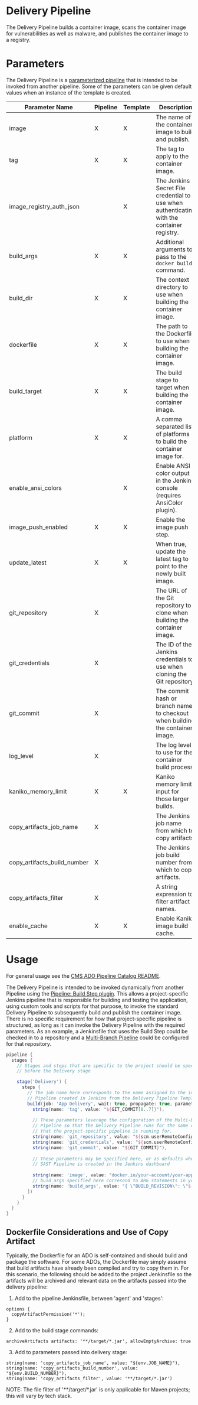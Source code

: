 # Delivery Pipeline

The Delivery Pipeline builds a container image, scans the container image for vulnerabilities as well as malware, and publishes the container image to a registry.

# Parameters

The Delivery Pipeline is a [parameterized pipeline](https://www.jenkins.io/doc/book/pipeline/syntax/#parameters) that is intended to be invoked from another pipeline. Some of the parameters can be given default values when an instance of the template is created.

| Parameter Name              | Pipeline | Template | Description                                                                                                                                    | Default Value    |
|-----------------------------|----------|----------|------------------------------------------------------------------------------------------------------------------------------------------------|------------------|
| image                       | X        | X        | The name of the container image to build and publish.                                                                                          | docker.io/my-app |
| tag                         | X        | X        | The tag to apply to the container image.                                                                                                       | latest           |
| image_registry_auth_json    |          | X        | The Jenkins Secret File credential to use when authenticating with the container registry.                                                     |                  |
| build_args                  | X        | X        | Additional arguments to pass to the `docker build` command.                                                                                    |                  |
| build_dir                   | X        | X        | The context directory to use when building the container image.                                                                                | .                |
| dockerfile                  | X        | X        | The path to the Dockerfile to use when building the container image.                                                                           | Dockerfile       |
| build_target                | X        | X        | The build stage to target when building the container image.                                                                                   |                  |
| platform                    | X        | X        | A comma separated list of platforms to build the container image for.                                                                          | linux/amd64      |
| enable_ansi_colors          |          | X        | Enable ANSI color output in the Jenkins console (requires AnsiColor plugin).                                                                   | true             |
| image_push_enabled          | X        | X        | Enable the image push step.                                                                                                                    | false            |
| update_latest               | X        | X        | When true, update the latest tag to point to the newly built image.                                                                            | false            |
| git_repository              | X        |          | The URL of the Git repository to clone when building the container image.                                                                      |                  |
| git_credentials             | X        |          | The ID of the Jenkins credentials to use when cloning the Git repository                                                                       |                  |
| git_commit                  | X        |          | The commit hash or branch name to checkout when building the container image.                                                                  |                  |
| log_level                   | X        |          | The log level to use for the container build process.                                                                                          | info             |
| kaniko_memory_limit         | X        | X        | Kaniko memory limit input for those larger builds.                                                                                             | 1Gi              |
| copy_artifacts_job_name     | X        |          | The Jenkins job name from which to copy artifacts.                                                                                             |                  |
| copy_artifacts_build_number | X        |          | The Jenkins job build number from which to copy artifacts.                                                                                     |                  |
| copy_artifacts_filter       | X        |          | A string expression to filter artifact names.                                                                                                  |                  |
| enable_cache                | X        | X        | Enable Kaniko image build cache.                                                                                                               | false            |

# Usage

For general usage see the [CMS ADO Pipeline Catalog README](../../README.md).

The Delivery Pipeline is intended to be invoked dynamically from another Pipeline using the [Pipeline: Build Step plugin](https://plugins.jenkins.io/pipeline-build-step/). This allows a project-specific Jenkins pipeline that is responsible for building and testing the application, using custom tools and scripts for that purpose, to invoke the standard Delivery Pipeline to subsequently build and publish the container image. There is no specific requirement for how that project-specific pipeline is structured, as long as it can invoke the Delivery Pipeline with the required parameters. As an example, a Jenkinsfile that uses the Build Step could be checked in to a repository and a [Multi-Branch Pipeline](https://www.jenkins.io/doc/book/pipeline/multibranch/) could be configured for that repository.

```groovy
pipeline {
  stages {
    // Stages and steps that are specific to the project should be specified
    // before the Delivery stage

    stage('Delivery') {
      steps {
        // The job name here corresponds to the name assigned to the instance of the Delivery
        // Pipeline created in Jenkins from the Delivery Pipeline Template.
        build(job: 'App Delivery', wait: true, propagate: true, parameters: [
          string(name: 'tag', value: "${GIT_COMMIT[0..7]}"),
          
          // These parameters leverage the configuration of the Multi-Branch
          // Pipeline so that the Delivery Pipeline runs for the same commit
          // that the project-specific pipeline is running for.
          string(name: 'git_repository', value: "${scm.userRemoteConfigs[0].url}"),
          string(name: 'git_credentials', value: "${scm.userRemoteConfigs[0].credentialsId}"),
          string(name: 'git_commit', value: "${GIT_COMMIT}"),
          
          // These parameters may be specified here, or as defaults when an instance of the
          // SAST Pipeline is created in the Jenkins dashboard
          
          string(name: 'image', value: "docker.io/your-account/your-app"),
          // buid_args specified here corresond to ARG statements in your Dockerfile
          string(name: 'build_args', value: "{ \"BUILD_REVISION\": \"${GIT_COMMIT}\" }"),
        ])
      }
    }
  }
}
```

## Dockerfile Considerations and Use of Copy Artifact

Typically, the Dockerfile for an ADO is self-contained and should build and package the software. For some ADOs, the Dockerfile may simply assume that build artifacts have already been compiled and try to copy them in. For this scenario, the following should be added to the project Jenkinsfile so the artifacts will be archived and relevant data on the artifacts passed into the delivery pipeline:

1. Add to the pipeline Jenkinsfile, between 'agent' and 'stages':
```
options {
  copyArtifactPermission('*');
}
```

2. Add to the build stage commands:
```
archiveArtifacts artifacts: '**/target/*.jar', allowEmptyArchive: true
```

3. Add to parameters passed into delivery stage:
```
string(name: 'copy_artifacts_job_name', value: "${env.JOB_NAME}"),
string(name: 'copy_artifacts_build_number', value: "${env.BUILD_NUMBER}"),
string(name: 'copy_artifacts_filter', value: '**/target/*.jar')
```
NOTE: The file filter of '**/target/*.jar' is only applicable for Maven projects; this will vary by tech stack.
